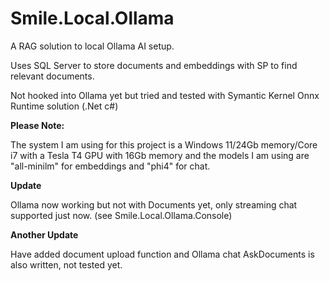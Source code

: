 # Smile.Local.Ollama

A RAG solution to local Ollama AI setup.

Uses SQL Server to store documents and embeddings with SP to find relevant documents.

Not hooked into Ollama yet but tried and tested with Symantic Kernel Onnx Runtime solution (.Net c#)

**Please Note:**

The system I am using for this project is a Windows 11/24Gb memory/Core i7 with a Tesla T4 GPU with 16Gb memory
and the models I am using are "all-minilm" for embeddings and "phi4" for chat.

**Update**

Ollama now working but not with Documents yet, only streaming chat supported just now.
(see Smile.Local.Ollama.Console)

**Another Update**

Have added document upload function and Ollama chat AskDocuments is also written, not tested yet.
